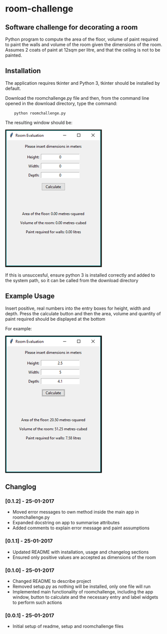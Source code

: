 # room-challenge

## Software challenge for decorating a room

Python program to compute the area of the floor, volume of paint required to paint the walls and volume of the room given the dimensions of the room. Assumes 2 coats of paint at 12sqm per litre, and that the ceiling is not to be painted.

## Installation

The application requires tkinter and Python 3, tkinter should be installed by default. 

Download the roomchallenge.py file and then, from the command line opened in the download directory, type the command:

        python roomchallenge.py

The resulting window should be: 

![Main Page](images/frontpage.png)

If this is unsuccesful, ensure python 3 is installed correctly and added to the system path, so it can be called from the download directory

## Example Usage

Insert positive, real numbers into the entry boxes for height, width and depth. Press the calculate button and then the area, volume and quantity of paint required should be displayed at the bottom

For example: 

![Example Usage](images/example.png)

## Changlog

### [0.1.2] - 25-01-2017
- Moved error messages to own method inside the main app in roomchallenge.py
- Expanded docstring on app to summarise attributes
- Added comments to explain error message and paint assumptions

### [0.1.1] - 25-01-2017
- Updated README with installation, usage and changelog sections
- Ensured only positive values are accepted as dimensions of the room

### [0.1.0] - 25-01-2017
- Changed README to describe project
- Removed setup.py as nothing will be installed, only one file will run
- Implemented main functionality of roomchallenge, including the app window, button to calculate and the necessary entry and label widgets to perform such actions

### [0.0.1] - 25-01-2017
- Initial setup of readme, setup and roomchallenge files
